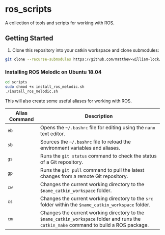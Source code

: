 # ros_scripts

A collection of tools and scripts for working with ROS.

## Getting Started

1. Clone this repository into your catkin workspace and clone submodules:

```bash
git clone --recurse-submodules https://github.com/matthew-william-lock/ros_scripts
```

### Installing ROS Melodic on Ubuntu 18.04

```bash
cd scripts
sudo chmod +x install_ros_melodic.sh
./install_ros_melodic.sh
```

This will also create some useful aliases for working with ROS. 

| Alias Command | Description |
| --- | --- |
| `eb` | Opens the `~/.bashrc` file for editing using the `nano` text editor. |
| `sb` | Sources the `~/.bashrc` file to reload the environment variables and aliases. |
| `gs` | Runs the `git status` command to check the status of a Git repository. |
| `gp` | Runs the `git pull` command to pull the latest changes from a remote Git repository. |
| `cw` | Changes the current working directory to the `$name_catkin_workspace` folder. |
| `cs` | Changes the current working directory to the `src` folder within the `$name_catkin_workspace` folder. |
| `cm` | Changes the current working directory to the `$name_catkin_workspace` folder and runs the `catkin_make` command to build a ROS package. |

